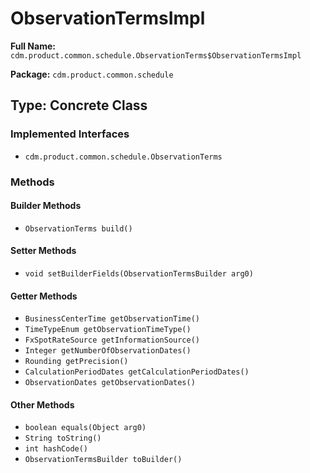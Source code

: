 # ObservationTermsImpl

**Full Name:** `cdm.product.common.schedule.ObservationTerms$ObservationTermsImpl`

**Package:** `cdm.product.common.schedule`

## Type: Concrete Class

### Implemented Interfaces

- `cdm.product.common.schedule.ObservationTerms`

### Methods

#### Builder Methods

- `ObservationTerms build()`

#### Setter Methods

- `void setBuilderFields(ObservationTermsBuilder arg0)`

#### Getter Methods

- `BusinessCenterTime getObservationTime()`
- `TimeTypeEnum getObservationTimeType()`
- `FxSpotRateSource getInformationSource()`
- `Integer getNumberOfObservationDates()`
- `Rounding getPrecision()`
- `CalculationPeriodDates getCalculationPeriodDates()`
- `ObservationDates getObservationDates()`

#### Other Methods

- `boolean equals(Object arg0)`
- `String toString()`
- `int hashCode()`
- `ObservationTermsBuilder toBuilder()`

